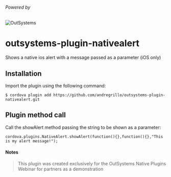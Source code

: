 ###### Powered by  
![OutSystems][oslogo-image]

# outsystems-plugin-nativealert
Shows a native ios alert with a message passed as a parameter (iOS only)

[oslogo-image]:https://www.outsystems.com/-/media/themes/outsystems/website/site-theme/imgs/logo.svg


## Installation

Import the plugin using the following command:
```
$ cordova plugin add https://github.com/andregrillo/outsystems-plugin-nativealert.git
```

## Plugin method call

Call the showAlert method passing the string to be shown as a parameter:
```
cordova.plugins.NativeAlert.showAlert(function(){},function(){},"This is my alert message!");
```

#### Notes
> This plugin was created exclusively for the OutSystems Native Plugins Webinar for partners as a demonstration
